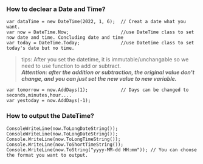 ### How to declear a Date and Time?
```
var dataTime = new DateTime(2022, 1, 6);  // Creat a date what you want.
var now = DateTime.Now;                   //use DateTime class to set now date and time. Concluding date and time
var today = DateTime.Today;               //use Datetime class to set today's date but no time.
```
   
>tips: After you set the datetime, it is immutable/unchangable so we need to use function to add or subtract.   
>***Attention: after the addition or subtraction, the original value don't change, and you can just set the new value to new variable.***
```
var tomorrow = now.AddDays(1);            // Days can be changed to seconds,minutes,hour....
var yestoday = now.AddDays(-1);

```

### How to output the DateTime?
```
ConsoleWriteLine(now.ToLongDateString()); 
ConsoleWriteLine(now.ToLongDateString());  
Console.WriteLine(now.ToLongTimeString());
Console.WriteLine(now.ToShortTimeString());
Console.WriteLine(now.ToString("yyyy-MM-dd HH:mm")); // You can choose the format you want to output. 
```

